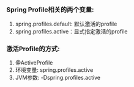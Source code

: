 ### Spring Profile相关的两个变量:
1. spring.profiles.default: 默认激活的profile
2. spring.profiles.active：显式指定激活的profile

### 激活Profile的方式:
1. @ActiveProfile
2. 环境变量: spring.profiles.active
3. JVM参数: -Dspring.profiles.active

